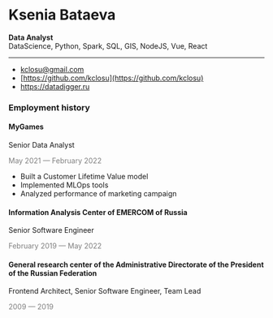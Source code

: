 # Ksenia Bataeva

__Data Analyst__  
DataScience, Python, Spark, SQL, GIS, NodeJS, Vue, React

___


* kclosu@gmail.com
* [https://github.com/kclosu](https://github.com/kclosu)
* https://datadigger.ru

### Employment history

#### MyGames

Senior Data Analyst

<span style="color:gray">May 2021 — February 2022</span>

- Built a Customer Lifetime Value model
- Implemented MLOps tools
- Analyzed performance of marketing campaign 

#### Information Analysis Center of EMERCOM of Russia

Senior Software Engineer

<span style="color:gray">February 2019 — May 2022</span>

#### General research center of the Administrative Directorate of the President of the Russian Federation 

Frontend Architect, Senior Software Engineer, Team Lead

<span style="color:gray">2009 — 2019</span>
